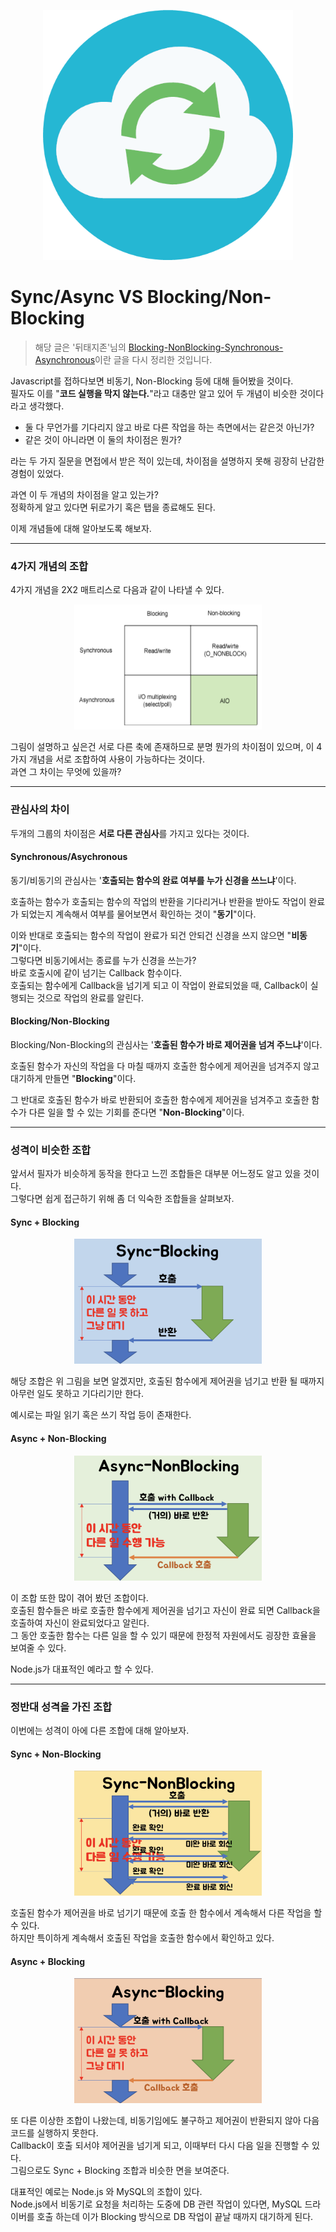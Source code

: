 <p align="center"><img src="image/sync.png" width="400" height="400"></p>

# Sync/Async VS Blocking/Non-Blocking

> 해당 글은 '뒤태지존'님의 [Blocking-NonBlocking-Synchronous-Asynchronous](https://homoefficio.github.io/2017/02/19/Blocking-NonBlocking-Synchronous-Asynchronous/)이란 글을 다시 정리한 것입니다.

Javascript를 접하다보면 비동기, Non-Blocking 등에 대해 들어봤을 것이다.  
필자도 이를 "**코드 실행을 막지 않는다.**"라고 대충만 알고 있어 두 개념이 비슷한 것이다라고 생각했다.

* 둘 다 무언가를 기다리지 않고 바로 다른 작업을 하는 측면에서는 같은것 아닌가?  
* 같은 것이 아니라면 이 둘의 차이점은 뭔가?

라는 두 가지 질문을 면접에서 받은 적이 있는데, 차이점을 설명하지 못해 굉장히 난감한 경험이 있었다.

과연 이 두 개념의 차이점을 알고 있는가?  
정확하게 알고 있다면 뒤로가기 혹은 탭을 종료해도 된다.

이제 개념들에 대해 알아보도록 해보자.

---

### 4가지 개념의 조합

4가지 개념을 2X2 매트리스로 다음과 같이 나타낼 수 있다.

<p align="center"><img src="image/2X2matrix.png" width="300" height="200"></p>

그림이 설명하고 싶은건 서로 다른 축에 존재하므로 분명 뭔가의 차이점이 있으며, 이 4가지 개념을 서로 조합하여 사용이 가능하다는 것이다.  
과연 그 차이는 무엇에 있을까?

---

### 관심사의 차이

두개의 그룹의 차이점은 **서로 다른 관심사**를 가지고 있다는 것이다.

#### Synchronous/Asychronous

동기/비동기의 관심사는 '**호출되는 함수의 완료 여부를 누가 신경을 쓰느냐**'이다.

호출하는 함수가 호출되는 함수의 작업의 반환을 기다리거나 반환을 받아도 작업이 완료가 되었는지 계속해서 여부를 물어보면서 확인하는 것이 "**동기**"이다.

이와 반대로 호출되는 함수의 작업이 완료가 되건 안되건 신경을 쓰지 않으면 "**비동기**"이다.  
그렇다면 비동기에서는 종료를 누가 신경을 쓰는가?  
바로 호출시에 같이 넘기는 Callback 함수이다.  
호출되는 함수에게 Callback을 넘기게 되고 이 작업이 완료되었을 때, Callback이 실행되는 것으로 작업의 완료를 알린다.

#### Blocking/Non-Blocking

Blocking/Non-Blocking의 관심사는 '**호출된 함수가 바로 제어권을 넘겨 주느냐**'이다.

호출된 함수가 자신의 작업을 다 마칠 때까지 호출한 함수에게 제어권을 넘겨주지 않고 대기하게 만들면 "**Blocking**"이다.

그 반대로 호출된 함수가 바로 반환되어 호출한 함수에게 제어권을 넘겨주고 호출한 함수가 다른 일을 할 수 있는 기회를 준다면 "**Non-Blocking**"이다.

---

### 성격이 비슷한 조합

앞서서 필자가 비슷하게 동작을 한다고 느낀 조합들은 대부분 어느정도 알고 있을 것이다.  
그렇다면 쉽게 접근하기 위해 좀 더 익숙한 조합들을 살펴보자.

#### Sync + Blocking

<p align="center"><img src="image/s+b.png" width="300" height="200"></p>

해당 조합은 위 그림을 보면 알겠지만, 호출된 함수에게 제어권을 넘기고 반환 될 때까지 아무런 일도 못하고 기다리기만 한다.

예시로는 파일 읽기 혹은 쓰기 작업 등이 존재한다.

#### Async + Non-Blocking

<p align="center"><img src="image/a+n.png" width="300" height="200"></p>

이 조합 또한 많이 겪어 봤던 조합이다.  
호출된 함수들은 바로 호출한 함수에게 제어권을 넘기고 자신이 완료 되면 Callback을 호출하여 자신이 완료되었다고 알린다.  
그 동안 호출한 함수는 다른 일을 할 수 있기 때문에 한정적 자원에서도 굉장한 효율을 보여줄 수 있다.

Node.js가 대표적인 예라고 할 수 있다.

---

### 정반대 성격을 가진 조합

이번에는 성격이 아에 다른 조합에 대해 알아보자.

#### Sync + Non-Blocking

<p align="center"><img src="image/s+n.png" width="300" height="200"></p>

호출된 함수가 제어권을 바로 넘기기 때문에 호출 한 함수에서 계속해서 다른 작업을 할 수 있다.  
하지만 특이하게 계속해서 호출된 작업을 호출한 함수에서 확인하고 있다.  

#### Async + Blocking

<p align="center"><img src="image/a+b.png" width="300" height="200"></p>

또 다른 이상한 조합이 나왔는데, 비동기임에도 불구하고 제어권이 반환되지 않아 다음 코드를 실행하지 못한다.  
Callback이 호출 되서야 제어권을 넘기게 되고, 이때부터 다시 다음 일을 진행할 수 있다.  
그림으로도 Sync + Blocking 조합과 비슷한 면을 보여준다.

대표적인 예로는 Node.js 와 MySQL의 조합이 있다.  
Node.js에서 비동기로 요청을 처리하는 도중에 DB 관련 작업이 있다면, MySQL 드라이버를 호출 하는데 이가 Blocking 방식으로 DB 작업이 끝날 때까지 대기하게 된다.

